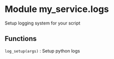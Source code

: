 Module my_service.logs
======================
Setup logging system for your script

Functions
---------

`log_setup(args)`
:   Setup python logs